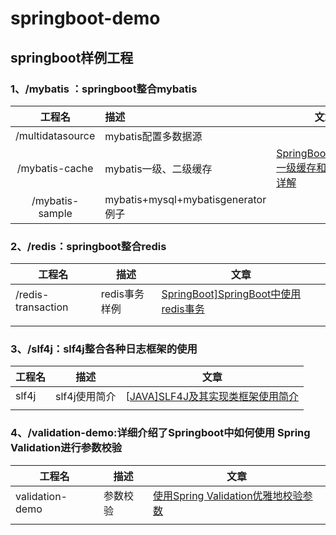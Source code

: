 # springboot-demo

## springboot样例工程

### 1、/mybatis ：springboot整合mybatis

|      工程名      | 描述                               | 文章                                                         |
| :--------------: | :--------------------------------- | ------------------------------------------------------------ |
| /multidatasource | mybatis配置多数据源                |                                                              |
|  /mybatis-cache  | mybatis一级、二级缓存              | [SpringBoot+Mybatis一级缓存和二级缓存详解](https://www.cnblogs.com/zhengxl5566/p/11868656.html) |
| /mybatis-sample  | mybatis+mysql+mybatisgenerator例子 |                                                              |

### 2、/redis：springboot整合redis

| 工程名             | 描述          | 文章                                                         |
| ------------------ | ------------- | ------------------------------------------------------------ |
| /redis-transaction | redis事务样例 | [SpringBoot\]SpringBoot中使用redis事务](https://www.cnblogs.com/zhengxl5566/p/12028293.html) |
|                    |               |                                                              |
|                    |               |                                                              |

### 3、/slf4j：slf4j整合各种日志框架的使用

| 工程名 | 描述          | 文章                                                         |
| ------ | ------------- | ------------------------------------------------------------ |
| slf4j  | slf4j使用简介 | [[JAVA\]SLF4J及其实现类框架使用简介](https://www.cnblogs.com/zhengxl5566/p/12301919.html) |
|        |               |                                                              |

### 4、/validation-demo:详细介绍了Springboot中如何使用 Spring Validation进行参数校验

| 工程名          | 描述     | 文章                                                         |
| --------------- | -------- | ------------------------------------------------------------ |
| validation-demo | 参数校验 | [使用Spring Validation优雅地校验参数](https://www.cnblogs.com/zhengxl5566/p/13398546.html) |
|                 |          |                                                              |

